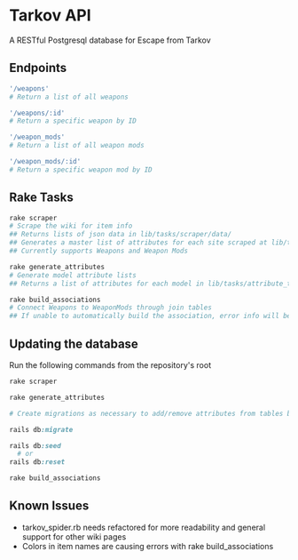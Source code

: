 # Tarkov API

A RESTful Postgresql database for Escape from Tarkov

## Endpoints

```ruby
'/weapons'
# Return a list of all weapons

'/weapons/:id'
# Return a specific weapon by ID

'/weapon_mods'
# Return a list of all weapon mods

'/weapon_mods/:id'
# Return a specific weapon mod by ID
```

## Rake Tasks

```ruby
rake scraper
# Scrape the wiki for item info
## Returns lists of json data in lib/tasks/scraper/data/
## Generates a master list of attributes for each site scraped at lib/tasks/scraper/attributes.json
## Currently supports Weapons and Weapon Mods

rake generate_attributes
# Generate model attribute lists
## Returns a list of attributes for each model in lib/tasks/attribute_templates

rake build_associations
# Connect Weapons to WeaponMods through join tables
## If unable to automatically build the association, error info will be output to lib/tasks/build_associations/errors.log
```

## Updating the database

Run the following commands from the repository's root

```ruby
rake scraper

rake generate_attributes

# Create migrations as necessary to add/remove attributes from tables based on attribute lists

rails db:migrate

rails db:seed
  # or
rails db:reset

rake build_associations
```

## Known Issues

- tarkov_spider.rb needs refactored for more readability and general support for other wiki pages
- Colors in item names are causing errors with rake build_associations 

